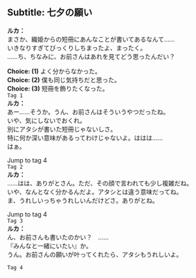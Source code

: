 # 

  
## Subtitle: 七夕の願い
  
**ルカ：**  
まさか、織姫からの短冊にあんなことが書いてあるなんて……  
いきなりすぎてびっくりしちまったよ、まったく。  
……ち、ちなみに、お前さんはあれを見てどう思ったんだい？  
  
**Choice: (1)**  よく分からなかった。  
**Choice: (2)**  僕も同じ気持ちだと思った。  
**Choice: (3)**  短冊を飾りたくなった。  
`Tag 1`  
**ルカ：**  
あー……そうか。うん、お前さんはそういうやつだったね。  
いや、気にしないでおくれ。  
別にアタシが書いた短冊じゃないしさ。  
特に何か深い意味があるってわけじゃないよ。ははは……  
はぁ。  
  
Jump to tag 4  
`Tag 2`  
**ルカ：**  
……はは、ありがとさん。ただ、その顔で言われても少し複雑だね。  
いや、なんとなく分かるんだよ。アタシとは違う意味だってね。  
ま、うれしいっちゃうれしいんだけどさ。ありがとね。  
  
Jump to tag 4  
`Tag 3`  
**ルカ：**  
ん、お前さんも書いたのかい？　……  
『みんなと一緒にいたい』か。  
うん。お前さんの願いが叶ってくれたら、アタシもうれしいよ。  
  
`Tag 4`  
